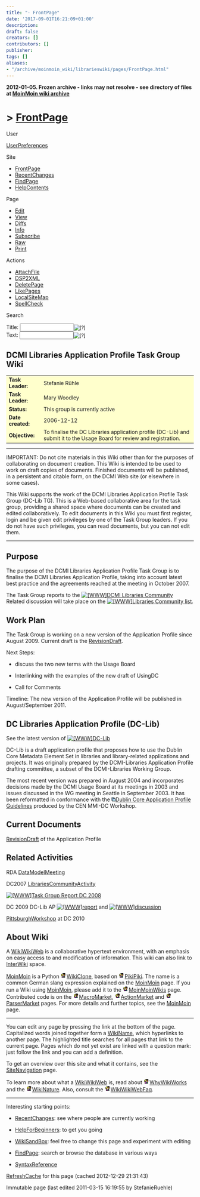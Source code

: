 ```yaml
---
title: "- FrontPage"
date: '2017-09-01T16:21:09+01:00'
description: 
draft: false
creators: []
contributors: []
publisher: 
tags: []
aliases:
- "/archive/moinmoin_wiki/librarieswiki/pages/FrontPage.html"
---
```


**2012-01-05. Frozen archive - links may not resolve - see directory of files at [MoinMoin wiki archive](/moinmoin-wiki-archive/)**

# > [FrontPage](http://dublincore.org/librarieswiki/FrontPage?action=fullsearch&value=FrontPage&literal=1&case=1&context=40 "Click here to do a full-text search for this title")

User

 [UserPreferences](http://dublincore.org/librarieswiki/UserPreferences)
  

Site

- [FrontPage](http://dublincore.org/librarieswiki/FrontPage)
- [RecentChanges](http://dublincore.org/librarieswiki/RecentChanges)
- [FindPage](http://dublincore.org/librarieswiki/FindPage)
- [HelpContents](http://dublincore.org/librarieswiki/HelpContents)

Page

- [Edit](http://dublincore.org/librarieswiki/FrontPage?action=edit "Edit")
- [View](http://dublincore.org/librarieswiki/FrontPage "View")
- [Diffs](http://dublincore.org/librarieswiki/FrontPage?action=diff "Diffs")
- [Info](http://dublincore.org/librarieswiki/FrontPage?action=info "Info")
- [Subscribe](http://dublincore.org/librarieswiki/FrontPage?action=subscribe "Subscribe")
- [Raw](http://dublincore.org/librarieswiki/FrontPage?action=raw "Raw")
- [Print](http://dublincore.org/librarieswiki/FrontPage?action=print "Print")

Actions

- [AttachFile](http://dublincore.org/librarieswiki/FrontPage?action=AttachFile)
- [DSP2XML](http://dublincore.org/librarieswiki/FrontPage?action=DSP2XML)
- [DeletePage](http://dublincore.org/librarieswiki/FrontPage?action=DeletePage)
- [LikePages](http://dublincore.org/librarieswiki/FrontPage?action=LikePages)
- [LocalSiteMap](http://dublincore.org/librarieswiki/FrontPage?action=LocalSiteMap)
- [SpellCheck](http://dublincore.org/librarieswiki/FrontPage?action=SpellCheck)

Search

<form method="POST" action="/librarieswiki/FrontPage">
<p>
<input name="action" value="inlinesearch" type="hidden">
<input name="context" value="40" type="hidden">
Title: <input name="text_title" size="15" maxlength="50" type="text"><input src="FrontPage_files/moin-search.png" name="button_title" alt="[?]" type="image"><br>Text: <input name="text_full" size="15" maxlength="50" type="text"><input src="FrontPage_files/moin-search.png" name="button_full" alt="[?]" type="image">
</p>
</form>

## DCMI Libraries Application Profile Task Group Wiki

<table>
  <tbody>
    <tr bgcolor="#ffffcc">
      <td>
        <strong>Task Leader: </strong>
      </td>
      <td>
        Stefanie Rühle </td>
    </tr>
    <tr bgcolor="#ffffcc">
      <td>
        <strong>Task Leader: </strong>
      </td>
      <td>
        Mary Woodley </td>
    </tr>
    <tr bgcolor="#ffffcc">
      <td>
        <strong>Status: </strong>
      </td>
      <td>
        This group is currently active </td>
    </tr>
    <tr bgcolor="#ffffcc">
      <td>
        <strong>Date created: </strong>
      </td>
      <td>
        2006-12-12 </td>
    </tr>
    <tr bgcolor="#ffffcc">
      <td>
        <strong>Objective: </strong>
      </td>
      <td>
        To finalise the DC Libraries application profile (DC-Lib) and submit it to the Usage Board for review and registration. </td>
    </tr>
  </tbody>
</table>


* * *
 IMPORTANT: Do not cite materials in this Wiki other than for the purposes of collaborating on document creation. This Wiki is intended to be used to work on draft copies of documents. Finished documents will be published, in a persistent and citable form, on the DCMI Web site (or elsewhere in some cases). 

This Wiki supports the work of the DCMI Libraries Application Profile Task Group (DC-Lib TG). This is a Web-based collaborative area for the task group, providing a shared space where documents can be created and edited collaboratively. To edit documents in this Wiki you must first register, login and be given edit privileges by one of the Task Group leaders. If you do not have such privileges, you can read documents, but you can not edit them.

* * *

## Purpose
The purpose of the DCMI Libraries Application Profile Task Group is to finalise the DCMI Libraries Application Profile, taking into account latest best practice and the agreements reached at the meeting in October 2007. 

The Task Group reports to the [<img src="FrontPage_files/moin-www.png" alt="[WWW]" height="11" width="11">DCMI Libraries Community](http://dublincore.org/groups/libraries/)   
 Related discussion will take place on the [<img src="FrontPage_files/moin-www.png" alt="[WWW]" height="11" width="11">Libraries Community list](http://www.jiscmail.ac.uk/lists/dc-libraries.html).

## Work Plan

The Task Group is working on a new version of the Application Profile since August 2009. Current draft is the [RevisionDraft](http://dublincore.org/librarieswiki/RevisionDraft).

Next Steps:

- discuss the two new terms with the Usage Board

- Interlinking with the examples of the new draft of UsingDC

- Call for Comments

Timeline: The new version of the Application Profile will be published in August/September 2011.

## DC Libraries Application Profile (DC-Lib)
See the latest version of [<img src="FrontPage_files/moin-www.png" alt="[WWW]" height="11" width="11">DC-Lib](http://dublincore.org/documents/2004/09/10/library-application-profile/)   

DC-Lib is a draft application profile that proposes how to use the Dublin Core Metadata Element Set in libraries and library-related applications and projects. It was originally prepared by the DCMI-Libraries Application Profile drafting committee, a subset of the DCMI-Libraries Working Group.

The most recent version was prepared in August 2004 and incorporates decisions made by the DCMI Usage Board at its meetings in 2003 and issues discussed in the WG meeting in Seattle in September 2003. It has been reformatted in conformance with the [<img src="FrontPage_files/moin-ftp.png" alt="[FTP]" height="11" width="11">Dublin Core Application Profile Guidelines](ftp://ftp.cenorm.be/PUBLIC/CWAs/e-Europe/MMI-DC/cwa14855-00-2003-Nov.pdf) produced by the CEN MMI-DC Workshop.

## Current Documents

[RevisionDraft](http://dublincore.org/librarieswiki/RevisionDraft) of the Application Profile

## Related Activities

RDA [DataModelMeeting](http://dublincore.org/librarieswiki/DataModelMeeting)

DC2007 [LibrariesCommunityActivity](http://dublincore.org/librarieswiki/LibrariesCommunityActivity)

[<img src="FrontPage_files/moin-www.png" alt="[WWW]" height="11" width="11">Task Group Report DC 2008](http://dublincore.org/groups/libraries/dc2008/20080923_DCLIBMeeting_6.pdf)

DC 2009 DC-Lib AP [<img src="FrontPage_files/moin-www.png" alt="[WWW]" height="11" width="11">report](http://dublincore.org/groups/libraries/dc2009/20091014_DCLIBMeeting_3.pdf) and [<img src="FrontPage_files/moin-www.png" alt="[WWW]" height="11" width="11">discussion](http://www.facebook.com/topic.php?uid=24728343159&topic=12765)

[PittsburghWorkshop](http://dublincore.org/librarieswiki/PittsburghWorkshop) at DC 2010

## About Wiki

A [WikiWikiWeb](http://dublincore.org/librarieswiki/WikiWikiWeb) is a collaborative hypertext environment, with an emphasis on easy access to and modification of information. This wiki can also link to [InterWiki](http://dublincore.org/librarieswiki/InterWiki) space.

[MoinMoin](http://dublincore.org/librarieswiki/MoinMoin) is a Python [<img src="FrontPage_files/moin-inter.png" alt="[Wiki]" height="16" width="16">WikiClone](http://c2.com/cgi/wiki?WikiClone "Wiki"), based on [<img src="FrontPage_files/moin-inter.png" alt="[Wiki]" height="16" width="16">PikiPiki](http://c2.com/cgi/wiki?PikiPiki "Wiki"). The name is a common German slang expression explained on the [MoinMoin](http://dublincore.org/librarieswiki/MoinMoin) page. If you run a Wiki using [MoinMoin](http://dublincore.org/librarieswiki/MoinMoin), please add it to the [<img src="FrontPage_files/moin-inter.png" alt="[MoinMoin]" height="16" width="16">MoinMoinWikis](http://moinmoin.wikiwikiweb.de/MoinMoinWikis "MoinMoin") page. Contributed code is on the [<img src="FrontPage_files/moin-inter.png" alt="[MoinMoin]" height="16" width="16">MacroMarket](http://moinmoin.wikiwikiweb.de/MacroMarket "MoinMoin"), [<img src="FrontPage_files/moin-inter.png" alt="[MoinMoin]" height="16" width="16">ActionMarket](http://moinmoin.wikiwikiweb.de/ActionMarket "MoinMoin") and [<img src="FrontPage_files/moin-inter.png" alt="[MoinMoin]" height="16" width="16">ParserMarket](http://moinmoin.wikiwikiweb.de/ParserMarket "MoinMoin") pages. For more details and further topics, see the [MoinMoin](http://dublincore.org/librarieswiki/MoinMoin) page.

* * *
 You can edit any page by pressing the link at the bottom of the page. Capitalized words joined together form a [WikiName](http://dublincore.org/librarieswiki/WikiName), which hyperlinks to another page. The highlighted title searches for all pages that link to the current page. Pages which do not yet exist are linked with a question mark: just follow the link and you can add a definition. 

To get an overview over this site and what it contains, see the [SiteNavigation](http://dublincore.org/librarieswiki/SiteNavigation) page.

To learn more about what a [WikiWikiWeb](http://dublincore.org/librarieswiki/WikiWikiWeb) is, read about [<img src="FrontPage_files/moin-inter.png" alt="[MoinMoin]" height="16" width="16">WhyWikiWorks](http://moinmoin.wikiwikiweb.de/WhyWikiWorks "MoinMoin") and the [<img src="FrontPage_files/moin-inter.png" alt="[MoinMoin]" height="16" width="16">WikiNature](http://moinmoin.wikiwikiweb.de/WikiNature "MoinMoin"). Also, consult the [<img src="FrontPage_files/moin-inter.png" alt="[MoinMoin]" height="16" width="16">WikiWikiWebFaq](http://moinmoin.wikiwikiweb.de/WikiWikiWebFaq "MoinMoin").

* * *
 Interesting starting points: 
- [RecentChanges](http://dublincore.org/librarieswiki/RecentChanges): see where people are currently working

- [HelpForBeginners](http://dublincore.org/librarieswiki/HelpForBeginners): to get you going

- [WikiSandBox](http://dublincore.org/librarieswiki/WikiSandBox): feel free to change this page and experiment with editing

- [FindPage](http://dublincore.org/librarieswiki/FindPage): search or browse the database in various ways

- [SyntaxReference](http://dublincore.org/librarieswiki/SyntaxReference)

 [RefreshCache](http://dublincore.org/librarieswiki/FrontPage?action=refresh&arena=Page.py&key=FrontPage.text_html) for this page (cached 2012-12-29 21:31:43)  

Immutable page (last edited 2011-03-15 16:19:55 by StefanieRuehle)

